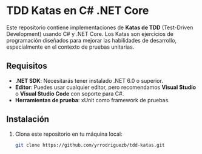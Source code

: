 # TDD Katas en C# .NET Core

Este repositorio contiene implementaciones de **Katas de TDD** (Test-Driven Development) usando C# y .NET Core. Los Katas son ejercicios de programación diseñados para mejorar las habilidades de desarrollo, especialmente en el contexto de pruebas unitarias.

## Requisitos

- **.NET SDK**: Necesitarás tener instalado .NET 6.0 o superior.
- **Editor**: Puedes usar cualquier editor, pero recomendamos **Visual Studio** o **Visual Studio Code** con soporte para C#.
- **Herramientas de prueba**: xUnit como framework de pruebas.

## Instalación

1. Clona este repositorio en tu máquina local:

   ```bash
   git clone https://github.com/yrrodriguezb/tdd-katas.git
   ```
